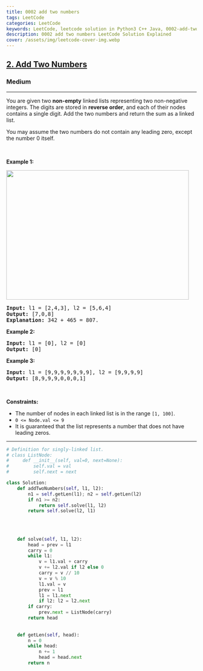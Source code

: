 ```yaml
---
title: 0002 add two numbers
tags: LeetCode
categories: LeetCode
keywords: LeetCode, leetcode solution in Python3 C++ Java, 0002-add-two-numbers solution
description: 0002 add two numbers LeetCode Solution Explained
cover: /assets/img/leetcode-cover-img.webp
---
```



<h2><a href="https://leetcode.com/problems/add-two-numbers/">2. Add Two Numbers</a></h2><h3>Medium</h3><hr><div><p>You are given two <strong>non-empty</strong> linked lists representing two non-negative integers. The digits are stored in <strong>reverse order</strong>, and each of their nodes contains a single digit. Add the two numbers and return the sum&nbsp;as a linked list.</p>

<p>You may assume the two numbers do not contain any leading zero, except the number 0 itself.</p>

<p>&nbsp;</p>
<p><strong class="example">Example 1:</strong></p>
<img alt="" src="https://assets.leetcode.com/uploads/2020/10/02/addtwonumber1.jpg" style="width: 483px; height: 342px;">
<pre><strong>Input:</strong> l1 = [2,4,3], l2 = [5,6,4]
<strong>Output:</strong> [7,0,8]
<strong>Explanation:</strong> 342 + 465 = 807.
</pre>

<p><strong class="example">Example 2:</strong></p>

<pre><strong>Input:</strong> l1 = [0], l2 = [0]
<strong>Output:</strong> [0]
</pre>

<p><strong class="example">Example 3:</strong></p>

<pre><strong>Input:</strong> l1 = [9,9,9,9,9,9,9], l2 = [9,9,9,9]
<strong>Output:</strong> [8,9,9,9,0,0,0,1]
</pre>

<p>&nbsp;</p>
<p><strong>Constraints:</strong></p>

<ul>
	<li>The number of nodes in each linked list is in the range <code>[1, 100]</code>.</li>
	<li><code>0 &lt;= Node.val &lt;= 9</code></li>
	<li>It is guaranteed that the list represents a number that does not have leading zeros.</li>
</ul>
</div>

---




```python
# Definition for singly-linked list.
# class ListNode:
#     def __init__(self, val=0, next=None):
#         self.val = val
#         self.next = next

class Solution:
    def addTwoNumbers(self, l1, l2):
        n1 = self.getLen(l1); n2 = self.getLen(l2)
        if n1 >= n2:
            return self.solve(l1, l2)
        return self.solve(l2, l1)
    
    
    
    
    def solve(self, l1, l2):
        head = prev = l1
        carry = 0
        while l1:
            v = l1.val + carry
            v += l2.val if l2 else 0
            carry = v // 10
            v = v % 10
            l1.val = v
            prev = l1
            l1 = l1.next
            if l2: l2 = l2.next
        if carry:
            prev.next = ListNode(carry)
        return head
        
        
    def getLen(self, head):
        n = 0
        while head:
            n += 1
            head = head.next
        return n
```
